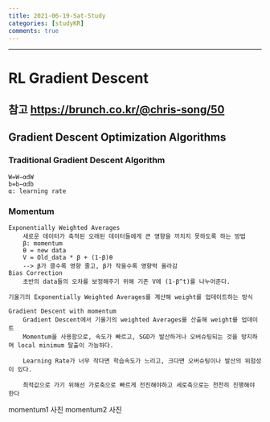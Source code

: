 ```yaml
---
title: 2021-06-19-Sat-Study
categories: [studyKR]
comments: true
---
```

-------------------------------------------------------------------------------
# RL Gradient Descent
## 참고 https://brunch.co.kr/@chris-song/50

## Gradient Descent Optimization Algorithms
### Traditional Gradient Descent Algorithm
```
W=W−αdW
b=b−αdb
α: learning rate
```

### Momentum
```
Exponentially Weighted Averages
    새로운 데이터가 축적된 오래된 데이터들에게 큰 영향을 끼치지 못하도록 하는 방법
    β: momentum
    θ = new data
    V = Old_data * β + (1-β)θ 
    --> β가 클수록 영향 줄고, β가 작을수록 영향력 올라감
Bias Correction
    초반의 data들의 오차를 보정해주기 위해 기존 V에 (1-β^t)를 나누어준다.

기울기의 Exponentially Weighted Averages를 계산해 weight를 업데이트하는 방식

Gradient Descent with momentum
    Gradient Descent에서 기울기의 weighted Averages를 산출해 weight를 업데이트 
    Momentum을 사용함으로, 속도가 빠르고, SGD가 발산하거나 오버슈팅되는 것을 방지하며 local minimum 탈출이 가능하다.

    Learning Rate가 너무 작다면 학습속도가 느리고, 크다면 오버슈팅이나 발산의 위험성이 있다.

    최적값으로 가기 위해선 가로축으로 빠르게 전진해야하고 세로축으로는 천천히 진행해야 한다    
```
momentum1 사진
momentum2 사진

